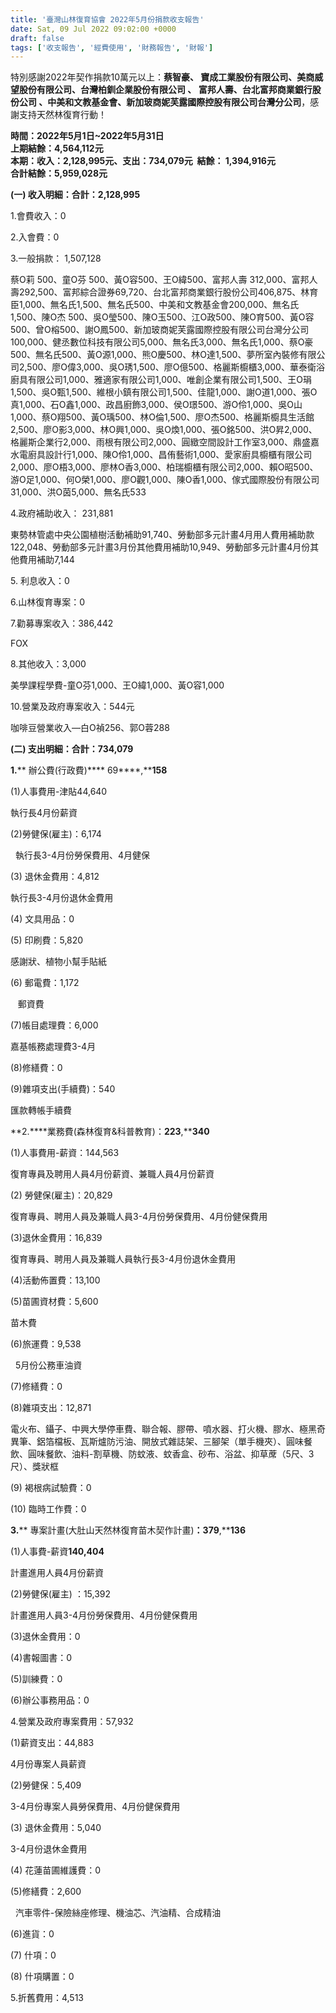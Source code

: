```yaml
---
title: '臺灣山林復育協會 2022年5月份捐款收支報告'
date: Sat, 09 Jul 2022 09:02:00 +0000
draft: false
tags: ['收支報告', '經費使用', '財務報告', '財報']
---
```


特別感謝2022年契作捐款10萬元以上：**蔡智豪、 寶成工業股份有限公司、美商威望股份有限公司、台灣柏釧企業股份有限公司 、 富邦人壽、台北富邦商業銀行股份公司 、中美和文教基金會、新加玻商妮芙露國際控股有限公司台灣分公司**，感謝支持天然林復育行動！

**時間：2022年5月1日~2022年5月31日**  
**上期結餘：**4,564,112**元**  
**本期：收入：2,128,995元、支出：734,079元  結餘： 1,394,916元**  
**合計結餘：5,959,028元**

**(一) 收入明細：合計：2,128,995**

1.會費收入：0

2.入會費：0

3.一般捐款： 1,507,128

蔡O莉 500、童O芬 500、黃O容500、王O緯500、富邦人壽 312,000、富邦人壽292,500、富邦綜合證券69,720、台北富邦商業銀行股份公司406,875、林育臣1,000、無名氏1,500、無名氏500、中美和文教基金會200,000、無名氏1,500、陳O杰 500、吳O瑩500、陳O玉500、江O政500、陳O育500、黃O容500、曾O榕500、謝O鳳500、新加玻商妮芙露國際控股有限公司台灣分公司100,000、健丞數位科技有限公司5,000、無名氏3,000、無名氏1,000、蔡O豪500、無名氏500、黃O源1,000、熊O慶500、林O達1,500、夢所室內裝修有限公司2,500、廖O偉3,000、吳O琇1,500、廖O億500、格麗斯櫥櫃3,000、華泰衛浴廚具有限公司1,000、雅適家有限公司1,000、唯創企業有限公司1,500、王O琄1,500、吳O甄1,500、維根小鎮有限公司1,500、佳龍1,000、謝O道1,000、張O真1,000、石O鑫1,000、政昌廚飾3,000、侯O璟500、游O伶1,000、吳O山1,000、蔡O翔500、黃O瑀500、林O倫1,500、廖O杰500、格麗斯櫥具生活館2,500、廖O影3,000、林O興1,000、吳O煥1,000、張O銘500、洪O昇2,000、格麗斯企業行2,000、雨根有限公司2,000、圓緻空間設計工作室3,000、鼎盛嘉水電廚具設計行1,000、陳O伶1,000、昌侑藝術1,000、愛家廚具櫥櫃有限公司2,000、廖O梧3,000、廖林O香3,000、柏瑞櫥櫃有限公司2,000、賴O昭500、游O足1,000、何O榮1,000、廖O觀1,000、陳O香1,000、傢式國際股份有限公司31,000、洪O茵5,000、無名氏533

4.政府補助收入： 231,881

東勢林管處中央公園植樹活動補助91,740、勞動部多元計畫4月用人費用補助款122,048、勞動部多元計畫3月份其他費用補助10,949、勞動部多元計畫4月份其他費用補助7,144

5. 利息收入：0

6.山林復育專案：0 

7.勸募專案收入：386,442

FOX

8.其他收入：3,000

美學課程學費-童O芬1,000、王O緯1,000、黃O容1,000

10.營業及政府專案收入：544元

咖啡豆營業收入—白O禎256、郭O蓉288

**(二) 支出明細：合計：734,079**

**1.**** 辦公費(行政費)**** 69****,****158**

(1)人事費用-津貼44,640

執行長4月份薪資

(2)勞健保(雇主)：6,174

  執行長3-4月份勞保費用、4月健保

(3) 退休金費用：4,812

執行長3-4月份退休金費用

(4) 文具用品：0

(5) 印刷費：5,820

感謝狀、植物小幫手貼紙

(6) 郵電費：1,172

   郵資費

(7)帳目處理費：6,000

嘉基帳務處理費3-4月

(8)修繕費：0

(9)雜項支出(手續費)：540

匯款轉帳手續費

**2.****業務費(森林復育&科普教育)：****223****,****340**

(1)人事費用-薪資：144,563

復育專員及聘用人員4月份薪資、兼職人員4月份薪資

(2) 勞健保(雇主)：20,829

復育專員、聘用人員及兼職人員3-4月份勞保費用、4月份健保費用

(3)退休金費用：16,839

復育專員、聘用人員及兼職人員執行長3-4月份退休金費用

(4)活動佈置費：13,100

(5)苗圃資材費：5,600

苗木費

(6)旅運費：9,538

  5月份公務車油資

(7)修繕費：0

(8)雜項支出：12,871

電火布、鑷子、中興大學停車費、聯合報、膠帶、噴水器、打火機、膠水、極黑奇異筆、鋁箔檔板、瓦斯爐防污油、開放式雜誌架、三腳架（單手機夾）、圓味餐飲、圓味餐飲、油料-割草機、防蚊液、蚊香盒、砂布、浴盆、抑草蓆（5尺、3尺）、獎狀框

(9) 褐根病試驗費：0

(10) 臨時工作費：0

**3.**** 專案計畫(大肚山天然林復育苗木契作計畫)****：379****,****136**

(1)人事費-薪資**140,404**

計畫進用人員4月份薪資

(2)勞健保(雇主) ：15,392

計畫進用人員3-4月份勞保費用、4月份健保費用

(3)退休金費用：0

(4)書報圖書：0

(5)訓練費：0

(6)辦公事務用品：0

4.營業及政府專案費用：57,932

(1)薪資支出：44,883

4月份專案人員薪資

(2)勞健保：5,409

3-4月份專案人員勞保費用、4月份健保費用

(3) 退休金費用：5,040

3-4月份退休金費用

(4) 花蓮苗圃維護費：0

(5)修繕費：2,600

  汽車零件-保險絲座修理、機油芯、汽油精、合成精油

(6)進貨：0

(7) 什項：0

(8) 什項購置：0

5.折舊費用：4,513